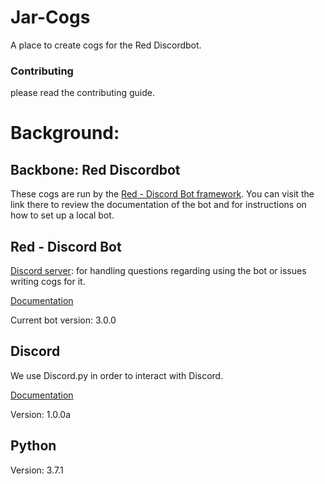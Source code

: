 # Jar-Cogs
A place to create cogs for the Red Discordbot.    
    
### Contributing    
please read the contributing guide.

# Background:
## Backbone: Red Discordbot
These cogs are run by the [Red - Discord Bot framework](https://red-discordbot.readthedocs.io/en/v3-develop/index.html). You can visit the link there to review the documentation of the bot and for instructions on how to set up a local bot.

## Red - Discord Bot
[Discord server](https://discord.gg/red): for handling questions regarding using the bot or issues writing cogs for it.

[Documentation](https://red-discordbot.readthedocs.io/en/v3-develop/index.html)

Current bot version: 3.0.0

## Discord
We use Discord.py in order to interact with Discord.

[Documentation](https://discordpy.readthedocs.io/en/rewrite/api.html#)

Version: 1.0.0a

## Python
Version: 3.7.1

